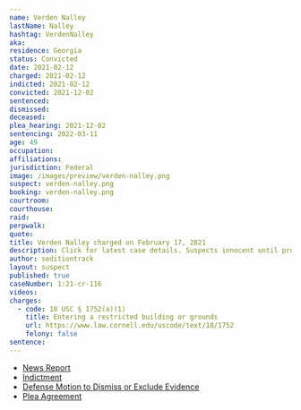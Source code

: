 ```yaml
---
name: Verden Nalley
lastName: Nalley
hashtag: VerdenNalley
aka:
residence: Georgia
status: Convicted
date: 2021-02-12
charged: 2021-02-12
indicted: 2021-02-12
convicted: 2021-12-02
sentenced:
dismissed:
deceased:
plea_hearing: 2021-12-02
sentencing: 2022-03-11
age: 49
occupation:
affiliations:
jurisdiction: Federal
image: /images/preview/verden-nalley.png
suspect: verden-nalley.png
booking: verden-nalley.png
courtroom:
courthouse:
raid:
perpwalk:
quote:
title: Verden Nalley charged on February 17, 2021
description: Click for latest case details. Suspects innocent until proven guilty.
author: seditiontrack
layout: suspect
published: true
caseNumber: 1:21-cr-116
videos:
charges:
  - code: 18 USC § 1752(a)(1)
    title: Entering a restricted building or grounds
    url: https://www.law.cornell.edu/uscode/text/18/1752
    felony: false
sentence:
---
```


- [News Report](https://www.wfmynews2.com/article/news/crime/man-from-buford-arrested-in-connection-to-capitol-riots/85-df3e85f9-6889-46fd-bd92-bd558eb8f5b7)
- [Indictment](https://www.justice.gov/usao-dc/case-multi-defendant/file/1372146/download)
- [Defense Motion to Dismiss or Exclude Evidence](https://extremism.gwu.edu/sites/g/files/zaxdzs2191/f/Verden%20Andrew%20Nalley%20Defense%20Motion%20to%20Suppress%20Statements.pdf)
- [Plea Agreement](https://storage.courtlistener.com/recap/gov.uscourts.dcd.227622/gov.uscourts.dcd.227622.77.0.pdf)
